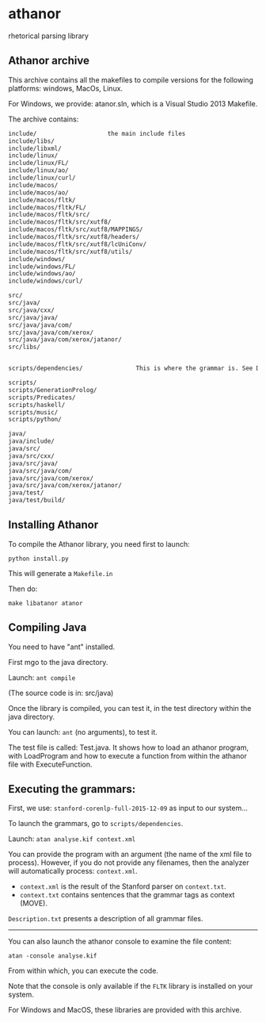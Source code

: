 # athanor
rhetorical parsing library


## Athanor archive


This archive contains all the makefiles to compile versions for the following platforms: windows, MacOs, Linux.

For Windows, we provide: atanor.sln, which is a Visual Studio 2013 Makefile.

The archive contains:
```bash
include/					the main include files
include/libs/
include/libxml/
include/linux/
include/linux/FL/
include/linux/ao/
include/linux/curl/
include/macos/
include/macos/ao/
include/macos/fltk/
include/macos/fltk/FL/
include/macos/fltk/src/
include/macos/fltk/src/xutf8/
include/macos/fltk/src/xutf8/MAPPINGS/
include/macos/fltk/src/xutf8/headers/
include/macos/fltk/src/xutf8/lcUniConv/
include/macos/fltk/src/xutf8/utils/
include/windows/
include/windows/FL/
include/windows/ao/
include/windows/curl/

src/
src/java/
src/java/cxx/
src/java/java/
src/java/java/com/
src/java/java/com/xerox/
src/java/java/com/xerox/jatanor/
src/libs/


scripts/dependencies/				This is where the grammar is. See Description.txt for more information.

scripts/
scripts/GenerationProlog/
scripts/Predicates/
scripts/haskell/
scripts/music/
scripts/python/

java/
java/include/
java/src/
java/src/cxx/
java/src/java/
java/src/java/com/
java/src/java/com/xerox/
java/src/java/com/xerox/jatanor/
java/test/
java/test/build/
```


## Installing Athanor


To compile the Athanor library, you need first to launch:

```
python install.py
```
This will generate a `Makefile.in`

Then do: 

```
make libatanor atanor
```


## Compiling Java


You need to have "ant" installed.

First mgo to the java directory.

Launch: `ant compile`

(The source code is in: src/java)

Once the library is compiled, you can test it, in the test directory within the java directory.

You can launch: `ant` (no arguments), to test it.

The test file is called: Test.java.
It shows how to load an athanor program, with LoadProgram and how to execute a function from within the athanor file with ExecuteFunction.


## Executing the grammars:


First, we use: `stanford-corenlp-full-2015-12-09` as input to our system...

To launch the grammars, go to `scripts/dependencies`.

Launch: `atan analyse.kif context.xml`

You can provide the program with an argument (the name of the xml file to process). However, if you do not provide any filenames, then the analyzer will automatically process: `context.xml`.

- `context.xml` is the result of the Stanford parser on `context.txt`.
- `context.txt` contains sentences that the grammar tags as context (MOVE).

`Description.txt` presents a description of all grammar files.

-------

You can also launch the athanor console to examine the file content:

```
atan -console analyse.kif
```

From within which, you can execute the code.

Note that the console is only available if the `FLTK` library is installed on your system.

For Windows and MacOS, these libraries are provided with this archive.

